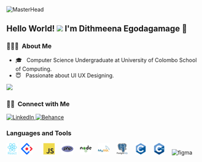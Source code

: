 ![MasterHead](https://mir-s3-cdn-cf.behance.net/gallery/95701017/Quarantine-and-Chill/4b8c8795701017.5e9dc4f86f6eb.gif)
  
## Hello World! <img src="https://raw.githubusercontent.com/MartinHeinz/MartinHeinz/master/wave.gif" width="30px"> I'm Dithmeena Egodagamage 🌱

<h3> 👩🏻‍💻 &nbsp;About Me </h3>

- 🎓 &nbsp; Computer Science Undergraduate at University of Colombo School of Computing.
- 😇 &nbsp; Passionate about UI UX Designing.

<a href="https://github.com/EGD-Dithmeena">
  <img height="180em" src="https://github-readme-stats.vercel.app/api?username=EGD-Dithmeena&show_icons=true&theme=default" />
</a>

<h3> 🤝🏻 &nbsp;Connect with Me </h3>

<a href="https://www.linkedin.com/in/dithmeenaegodagamage/">
  <img alt="LinkedIn" src="https://img.shields.io/badge/LinkedIn-0077B5?style=for-the-badge&logo=linkedin&logoColor=white">
</a>

<a href="https://www.behance.net/dithmeenaegodagamage">
  <img alt="Behance" src="https://img.shields.io/badge/Behance-1769FF?style=for-the-badge&logo=behance&logoColor=white">
</a>

### Languages and Tools

<img src="https://raw.githubusercontent.com/devicons/devicon/master/icons/react/react-original-wordmark.svg" alt="react" width="30"/>&nbsp;&nbsp;<img src="https://github.com/devicons/devicon/blob/master/icons/antdesign/antdesign-plain.svg" alt="ant design" width="30" style="padding-right:20px;" />&nbsp;&nbsp;<img src="https://raw.githubusercontent.com/devicons/devicon/master/icons/javascript/javascript-original.svg" alt="javascript" width="30" style="padding-right:10px;" />&nbsp;&nbsp;<img src="https://raw.githubusercontent.com/devicons/devicon/master/icons/php/php-original.svg" alt="php" width="30" style="padding-right:10px;" />&nbsp;&nbsp;<img src="https://raw.githubusercontent.com/devicons/devicon/master/icons/nodejs/nodejs-original-wordmark.svg" alt="nodejs" width="30" style="padding-right:10px;" />&nbsp;&nbsp;<img src="https://raw.githubusercontent.com/devicons/devicon/master/icons/mysql/mysql-original-wordmark.svg" alt="MySQL" width="30" style="padding-right:10px;" />&nbsp;&nbsp;<img src="https://raw.githubusercontent.com/devicons/devicon/master/icons/postgresql/postgresql-original-wordmark.svg" alt="postgresql" width="30" style="padding-right:10px;" />&nbsp;&nbsp;<img src="https://raw.githubusercontent.com/devicons/devicon/master/icons/c/c-original.svg" alt="c" width="30" style="padding-right:10px;" />&nbsp;&nbsp;<img src="https://raw.githubusercontent.com/devicons/devicon/master/icons/cplusplus/cplusplus-original.svg" alt="cplusplus" width="30" style="padding-right:10px;" />&nbsp;&nbsp;<img src="https://www.vectorlogo.zone/logos/figma/figma-icon.svg" alt="figma" width="40" height="40"/>  

